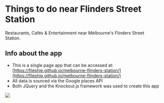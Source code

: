 # Things to do near Flinders Street Station 
Restaurants, Cafés &amp; Entertainment near Melbourne's Flinders Street Station.

## Info about the app

- This is a single page app that can be accessed at: [https://fileshie.github.io/melbourne-flinders-station/](https://fileshie.github.io/melbourne-flinders-station/)
- All data is sourced via the Google places API
- Both JQuery and the Knockout.js framework was used to create this app

![](https://fileshie.github.io/melbourne-flinders-station/hero.JPG)